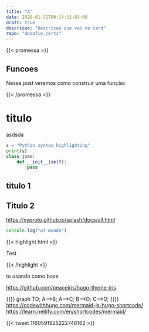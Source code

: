 ```yaml
---
title: "A"
date: 2020-01-31T00:14:11-03:00
draft: true
descricao: "Descricao que vai no card"
repo: "desafio_certi"
---
```


{{< promessa >}}
   <h2> Funcoes </h2>
  
  <p> Nesse post veremos como construir uma função: </p>

{{< /promessa >}}

# titulo
asdsda

```py
s = "Python syntax highlighting"
print(s)
class joao:
    def __init__(self):
        pass
```
## titulo 1
## Titulo 2
https://xyproto.github.io/splash/docs/all.html
```js
console.log("oi mundo")
```
{{< highlight html >}}

<title>Example HTML5 Document</title>
Test

{{< /highlight >}}

to usando como base

https://github.com/peaceiris/hugo-theme-iris

{{<mermaid>}}
graph TD;
  A-->B;
  A-->C;
  B-->D;
  C-->D;
{{</mermaid>}}
https://codewithhugo.com/mermaid-js-hugo-shortcode/
https://learn.netlify.com/en/shortcodes/mermaid/





{{< tweet 1160591925222748162 >}}



